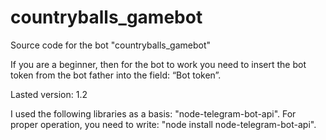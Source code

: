 # countryballs_gamebot
Source code for the bot "countryballs_gamebot"

If you are a beginner, then for the bot to work you need to insert the bot token from the bot father into the field: “Bot token”.

Lasted version: 1.2

I used the following libraries as a basis: "node-telegram-bot-api".
For proper operation, you need to write: "node install node-telegram-bot-api".
